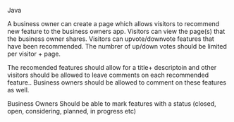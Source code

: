 Java

A business owner can create a page which allows visitors to recommend
new feature to the business owners app.
Visitors can view the page(s) that the business owner shares.
Visitors can upvote/downvote features that have been recommended. 
The numbrer of up/down votes should be limited per visitor + page.

The recomended features should allow for a title+ descriptoin and other visitors should be allowed 
to leave comments on each recommended feature.. Business owners should be allowed to comment on these features as well.

Business Owners Should be able to mark features with a status (closed, open, considering, planned, in progress etc)
